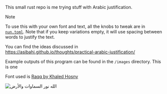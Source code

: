 This small rust repo is me trying stuff with Arabic justification.

> [!NOTE]
> To use this with your own font and text, all the knobs to tweak are in [`nun.toml`](nun.toml). Note that if you keep variations empty, it will use spacing between words to justify the text.

You can find the ideas discussed in https://asibahi.github.io/thoughts/practical-arabic-justification/

Example outputs of this program can be found in the `/images` directory. This is one

Font used is [Raqq by Khaled Hosny](https://aliftype.com/raqq/english)

![الله نور السماوات والأرض](images/noor_50.png)
